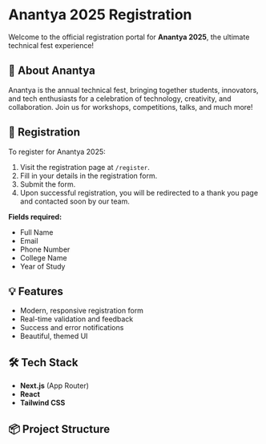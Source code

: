 # Anantya 2025 Registration

Welcome to the official registration portal for **Anantya 2025**, the ultimate technical fest experience!

## 🚀 About Anantya

Anantya is the annual technical fest, bringing together students, innovators, and tech enthusiasts for a celebration of technology, creativity, and collaboration. Join us for workshops, competitions, talks, and much more!

## 📝 Registration

To register for Anantya 2025:

1. Visit the registration page at `/register`.
2. Fill in your details in the registration form.
3. Submit the form.
4. Upon successful registration, you will be redirected to a thank you page and contacted soon by our team.

**Fields required:**
- Full Name
- Email
- Phone Number
- College Name
- Year of Study

## 💡 Features

- Modern, responsive registration form
- Real-time validation and feedback
- Success and error notifications
- Beautiful, themed UI

## 🛠️ Tech Stack

- **Next.js** (App Router)
- **React**
- **Tailwind CSS**

## 📦 Project Structure